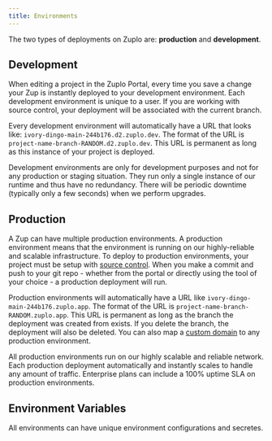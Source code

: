 ```yaml
---
title: Environments
---
```


The two types of deployments on Zuplo are: **production** and **development**.

## Development

When editing a project in the Zuplo Portal, every time you save a change your Zup is instantly deployed to your development environment. Each development environment is unique to a user. If you are working with source control, your deployment will be associated with the current branch.

Every development environment will automatically have a URL that looks like: `ivory-dingo-main-244b176.d2.zuplo.dev`. The format of the URL is `project-name-branch-RANDOM.d2.zuplo.dev`. This URL is permanent as long as this instance of your project is deployed.

Development environments are only for development purposes and not for any production or staging situation. They run only a single instance of our runtime and thus have no redundancy. There will be periodic downtime (typically only a few seconds) when we perform upgrades.

## Production

A Zup can have multiple production environments. A production environment means that the environment is running on our highly-reliable and scalable infrastructure. To deploy to production environments, your project must be setup with [source control](../guides/github-source-control.md). When you make a commit and push to your git repo - whether from the portal or directly using the tool of your choice - a production deployment will run.

Production environments will automatically have a URL like `ivory-dingo-main-244b176.zuplo.app`. The format of the URL is `project-name-branch-RANDOM.zuplo.app`. This URL is permanent as long as the branch the deployment was created from exists. If you delete the branch, the deployment will also be deleted. You can also map a [custom domain](custom-domains.md) to any production environment.

All production environments run on our highly scalable and reliable network. Each production deployment automatically and instantly scales to handle any amount of traffic. Enterprise plans can include a 100% uptime SLA on production environments.

## Environment Variables

All environments can have unique environment configurations and secretes.
